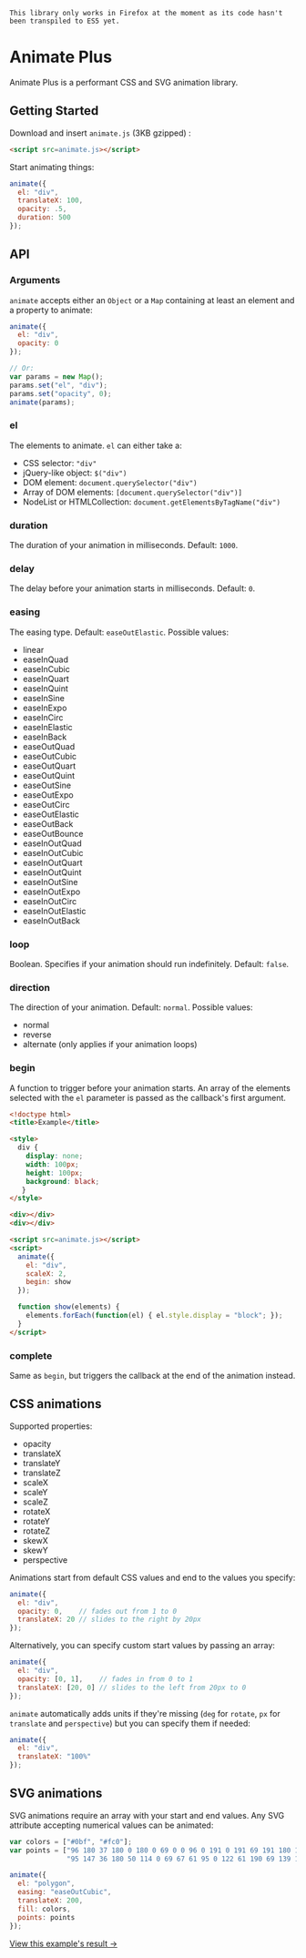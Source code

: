 ```
This library only works in Firefox at the moment as its code hasn't been transpiled to ES5 yet.
```

# Animate Plus

Animate Plus is a performant CSS and SVG animation library.

## Getting Started

Download and insert `animate.js` (3KB gzipped) :

```html
<script src=animate.js></script>
```
Start animating things:

```javascript
animate({
  el: "div",
  translateX: 100,
  opacity: .5,
  duration: 500
});
```

## API

### Arguments

`animate` accepts either an `Object` or a `Map` containing at least an element and a property to animate:

```javascript
animate({
  el: "div",
  opacity: 0
});

// Or:
var params = new Map();
params.set("el", "div");
params.set("opacity", 0);
animate(params);
```

### el

The elements to animate. `el` can either take a:

* CSS selector: `"div"`
* jQuery-like object: `$("div")`
* DOM element: `document.querySelector("div")`
* Array of DOM elements: `[document.querySelector("div")]`
* NodeList or HTMLCollection: `document.getElementsByTagName("div")`

### duration

The duration of your animation in milliseconds. Default: `1000`.

### delay

The delay before your animation starts in milliseconds. Default: `0`.

### easing

The easing type. Default: `easeOutElastic`. Possible values:

* linear
* easeInQuad
* easeInCubic
* easeInQuart
* easeInQuint
* easeInSine
* easeInExpo
* easeInCirc
* easeInElastic
* easeInBack
* easeOutQuad
* easeOutCubic
* easeOutQuart
* easeOutQuint
* easeOutSine
* easeOutExpo
* easeOutCirc
* easeOutElastic
* easeOutBack
* easeOutBounce
* easeInOutQuad
* easeInOutCubic
* easeInOutQuart
* easeInOutQuint
* easeInOutSine
* easeInOutExpo
* easeInOutCirc
* easeInOutElastic
* easeInOutBack

### loop

Boolean. Specifies if your animation should run indefinitely. Default: `false`.

### direction

The direction of your animation. Default: `normal`. Possible values:

* normal
* reverse
* alternate (only applies if your animation loops)

### begin

A function to trigger before your animation starts. An array of the elements selected with the `el` parameter is passed as the callback's first argument.

```html
<!doctype html>
<title>Example</title>

<style>
  div {
    display: none;
    width: 100px;
    height: 100px;
    background: black;
   }
</style>

<div></div>
<div></div>

<script src=animate.js></script>
<script>
  animate({
    el: "div",
    scaleX: 2,
    begin: show
  });

  function show(elements) {
    elements.forEach(function(el) { el.style.display = "block"; });
  }
</script>
```

### complete

Same as `begin`, but triggers the callback at the end of the animation instead.

## CSS animations

Supported properties:

* opacity
* translateX
* translateY
* translateZ
* scaleX
* scaleY
* scaleZ
* rotateX
* rotateY
* rotateZ
* skewX
* skewY
* perspective

Animations start from default CSS values and end to the values you specify:

```javascript
animate({
  el: "div",
  opacity: 0,    // fades out from 1 to 0
  translateX: 20 // slides to the right by 20px
});
```
Alternatively, you can specify custom start values by passing an array:

```javascript
animate({
  el: "div",
  opacity: [0, 1],    // fades in from 0 to 1
  translateX: [20, 0] // slides to the left from 20px to 0
});
```

`animate` automatically adds units if they're missing (`deg` for `rotate`, `px` for `translate` and `perspective`) but you can specify them if needed:

```javascript
animate({
  el: "div",
  translateX: "100%"
});
```

## SVG animations

SVG animations require an array with your start and end values. Any SVG attribute accepting numerical values can be animated:

```javascript
var colors = ["#0bf", "#fc0"];
var points = ["96 180 37 180 0 180 0 69 0 0 96 0 191 0 191 69 191 180 154 180",
              "95 147 36 180 50 114 0 69 67 61 95 0 122 61 190 69 139 114 153 180"];

animate({
  el: "polygon",
  easing: "easeOutCubic",
  translateX: 200,
  fill: colors,
  points: points
});
```
[View this example's result →](http://sharedfil.es/LVughQVLXI.html)
